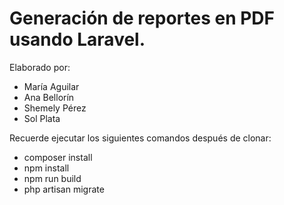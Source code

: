 # Generación de reportes en PDF usando Laravel.

Elaborado por:
- María Aguilar
- Ana Bellorín
- Shemely Pérez
- Sol Plata

Recuerde ejecutar los siguientes comandos después de clonar:
- composer install
- npm install
- npm run build
- php artisan migrate

